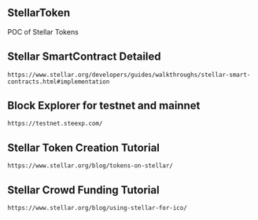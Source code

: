 
## StellarToken

POC of Stellar Tokens

## Stellar SmartContract Detailed 
```
https://www.stellar.org/developers/guides/walkthroughs/stellar-smart-contracts.html#implementation
```

## Block Explorer for testnet and mainnet
```
https://testnet.steexp.com/
```

## Stellar Token Creation Tutorial
```
https://www.stellar.org/blog/tokens-on-stellar/
```

## Stellar Crowd Funding Tutorial
```
https://www.stellar.org/blog/using-stellar-for-ico/
```
